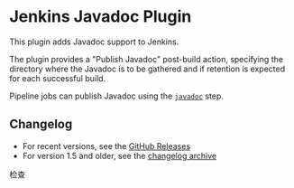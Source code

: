 # Jenkins Javadoc Plugin

This plugin adds Javadoc support to Jenkins.

The plugin provides a "Publish Javadoc" post-build action, specifying the directory where the Javadoc is to be gathered and if retention is expected for each successful build.

Pipeline jobs can publish Javadoc using the [`javadoc`](https://www.jenkins.io/doc/pipeline/steps/javadoc/) step.

## Changelog

* For recent versions, see the [GitHub Releases](https://github.com/jenkinsci/javadoc-plugin/releases)
* For version 1.5 and older, see the [changelog archive](https://github.com/jenkinsci/javadoc-plugin/blob/226.v71211feb_e7e9/docs/CHANGELOG.old.md)

检查
